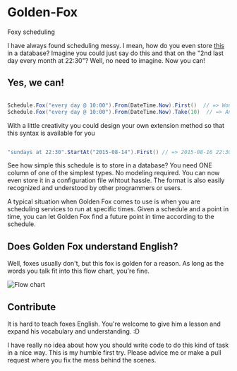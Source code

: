 # Golden-Fox
Foxy scheduling

I have always found scheduling messy. I mean, how do you even store [this](http://www.codeproject.com/KB/Tools-IDE/376731/JobScheduleProperties1.jpg) in a database? Imagine you could just say do this and that on the "2nd last day every month at 22:30"? Well, no need to imagine. Now you can!

## Yes, we can!

```csharp

Schedule.Fox("every day @ 10:00").From(DateTime.Now).First()  // => Would give you a datetime representing today or tomorrow at 10:00, depending on what the time is now.
Schedule.Fox("every day @ 10:00").From(DateTime.Now).Take(10)  // => An IEnumerable<DateTime> with 10 entries starting from today or tomorrow, depending on what the time is now.

```

With a little creativity you could design your own extension method so that this syntax is available for you
```csharp

"sundays at 22:30".StartAt("2015-08-14").First() // => 2015-08-16 22:30:00

```

See how simple this schedule is to store in a database? You need ONE column of one of the simplest types. No modeling required. You can now even store it in a configuration file wihtout hassle. The format is also easily recognized and understood by other programmers or users. 

A typical situation when Golden Fox comes to use is when you are scheduling services to run at specific times. 
Given a schedule and a point in time, you can let Golden Fox find a future point in time according to the schedule.

## Does Golden Fox understand English?

Well, foxes usually don't, but this fox is golden for a reason. As long as the words you talk fit into this flow chart, you're fine.

![Flow chart](https://raw.githubusercontent.com/mattiasnordqvist/Golden-Fox/master/diagram.png "Simple english")

## Contribute

It is hard to teach foxes English. You're welcome to give him a lesson and expand his vocabulary and understanding. :D

I have really no idea about how you should write code to do this kind of task in a nice way. This is my humble first try. Please advice me or make a pull request where you fix the mess behind the scenes.
